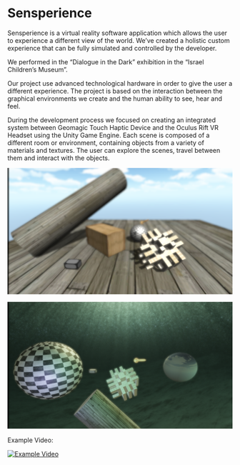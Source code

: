 # Sensperience
Sensperience is a virtual reality software application which allows the user to experience a different view of the world.
We’ve created a holistic custom experience that can be fully simulated and controlled by the developer.

We performed in the “Dialogue in the Dark” exhibition in the “Israel Children’s Museum”.

Our project use advanced technological hardware in order to give the user a different experience.
The project is based on the interaction between the graphical environments we create and the human ability to see, hear and feel.

During the development process we focused on creating an integrated system between Geomagic Touch Haptic Device and the Oculus Rift VR Headset using the Unity Game Engine.
Each scene is composed of a different room or environment, containing objects from a variety of materials and textures.
The user can explore the scenes, travel between them and interact with the objects.


![alt text](https://github.com/TalBarami/Senseperience/blob/master/resources/scene4.png "Scene 4: Upside-Down")


![alt text](https://github.com/TalBarami/Senseperience/blob/master/resources/scene5.png "Scene 5: Under The Sea")


Example Video:


[![Example Video](http://img.youtube.com/vi/-6p5USKDlfE/0.jpg)](http://www.youtube.com/watch?v=-6p5USKDlfE)
